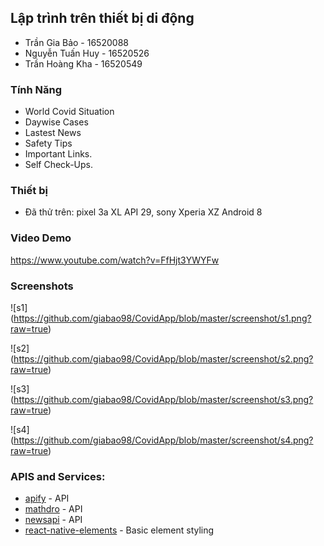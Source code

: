 ## Lập trình trên thiết bị di động

- Trần Gia Bảo - 16520088
- Nguyễn Tuấn Huy - 16520526
- Trần Hoàng Kha - 16520549

### Tính Năng

- World Covid Situation
- Daywise Cases
- Lastest News
- Safety Tips
- Important Links.
- Self Check-Ups.

### Thiết bị

- Đã thử trên: pixel 3a XL API 29, sony Xperia XZ Android 8


### Video Demo

https://www.youtube.com/watch?v=FfHjt3YWYFw

### Screenshots

![s1] (https://github.com/giabao98/CovidApp/blob/master/screenshot/s1.png?raw=true)

![s2] (https://github.com/giabao98/CovidApp/blob/master/screenshot/s2.png?raw=true)

![s3] (https://github.com/giabao98/CovidApp/blob/master/screenshot/s3.png?raw=true)

![s4] (https://github.com/giabao98/CovidApp/blob/master/screenshot/s4.png?raw=true)

### APIS and Services:

- [apify](api.apify.com/) - API
- [mathdro](https://covid19.mathdro.id/api) - API
- [newsapi](https://newsapi.org/) - API
- [react-native-elements](https://react-native-elements.github.io/react-native-elements/) - Basic element styling
